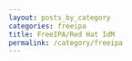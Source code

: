 ```yaml
---
layout: posts_by_category
categories: freeipa
title: FreeIPA/Red Hat IdM
permalink: /category/freeipa
---
```


